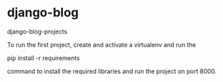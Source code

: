 # django-blog
django-blog-projects

To run the first project, create and activate a virtualenv and run the 

pip install -r requirements

command to install the required libraries and run the project on port 8000.
